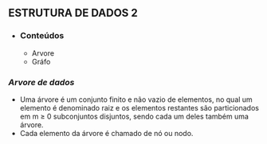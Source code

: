 ## ESTRUTURA DE DADOS 2

- ### Conteúdos
  - Arvore
  - Gráfo

### _Arvore de dados_

- Uma árvore é um conjunto finito e não vazio
  de elementos, no qual um elemento é
  denominado raiz e os elementos restantes
  são particionados em m ≥ 0 subconjuntos
  disjuntos, sendo cada um deles também uma
  árvore.
- Cada elemento da árvore é chamado de nó
  ou nodo.
